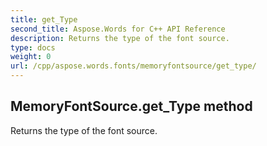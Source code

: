 ```yaml
---
title: get_Type
second_title: Aspose.Words for C++ API Reference
description: Returns the type of the font source. 
type: docs
weight: 0
url: /cpp/aspose.words.fonts/memoryfontsource/get_type/
---
```

## MemoryFontSource.get_Type method


Returns the type of the font source. 

